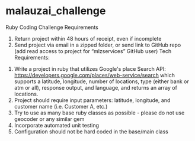 # malauzai_challenge

Ruby Coding Challenge
Requirements
1. Return project within 48 hours of receipt, even if incomplete
2. Send project via email in a zipped folder, or send link to GitHub repo (add read access to project
for “mlzservices” GitHub user)
Tech Requirements:
1) Write a project in ruby that utilizes Google's place Search API:
https://developers.google.com/places/web-service/search which supports a latitude, longitude,
number of locations, type (either bank or atm or all), response output, and language, and
returns an array of locations.
2) Project should require input parameters: latitude, longitude, and customer name (i.e.
Customer A, etc.)
3) Try to use as many base ruby classes as possible - please do not use geocoder or any similar
gem
4) Incorporate automated unit testing
5) Configuration should not be hard coded in the base/main class
